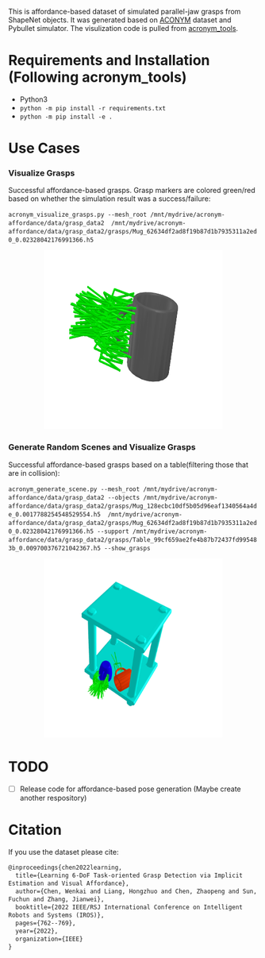 This is affordance-based dataset of  simulated parallel-jaw grasps from ShapeNet objects. It was generated based on [ACONYM](https://sites.google.com/nvidia.com/graspdataset) dataset and Pybullet simulator. The visulization code is pulled from [acronym_tools](https://github.com/NVlabs/acronym/tree/main).

# Requirements and  Installation (Following acronym_tools)
* Python3
* `python -m pip install -r requirements.txt`
* `python -m pip install -e .`

# Use Cases

### Visualize Grasps
Successful affordance-based grasps. Grasp markers are colored green/red based on whether the simulation result was a success/failure:

`acronym_visualize_grasps.py --mesh_root /mnt/mydrive/acronym-affordance/data/grasp_data2  /mnt/mydrive/acronym-affordance/data/grasp_data2/grasps/Mug_62634df2ad8f19b87d1b7935311a2ed0_0.02328042176991366.h5`
<p align="center">
<img src="https://github.com/turbohiro/AffordanceGrasp/blob/master/data/fig/1.png" height="360" width="360" >
<p align="center">

### Generate Random Scenes and Visualize Grasps

Successful affordance-based grasps based on a table(filtering those that are in collision):

`acronym_generate_scene.py --mesh_root /mnt/mydrive/acronym-affordance/data/grasp_data2 --objects /mnt/mydrive/acronym-affordance/data/grasp_data2/grasps/Mug_128ecbc10df5b05d96eaf1340564a4de_0.0017788254548529554.h5  /mnt/mydrive/acronym-affordance/data/grasp_data2/grasps/Mug_62634df2ad8f19b87d1b7935311a2ed0_0.02328042176991366.h5 --support /mnt/mydrive/acronym-affordance/data/grasp_data2/grasps/Table_99cf659ae2fe4b87b72437fd995483b_0.009700376721042367.h5 --show_grasps`

<p align="center">
<img src="https://github.com/turbohiro/AffordanceGrasp/blob/master/data/fig/scene.png" height="360" width="360" >
<p align="center">

# TODO
- [ ] Release code for affordance-based pose generation (Maybe create another respository)



# Citation
If you use the dataset please cite:
```
@inproceedings{chen2022learning,
  title={Learning 6-DoF Task-oriented Grasp Detection via Implicit Estimation and Visual Affordance},
  author={Chen, Wenkai and Liang, Hongzhuo and Chen, Zhaopeng and Sun, Fuchun and Zhang, Jianwei},
  booktitle={2022 IEEE/RSJ International Conference on Intelligent Robots and Systems (IROS)},
  pages={762--769},
  year={2022},
  organization={IEEE}
}
```
